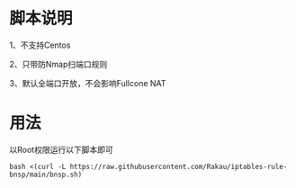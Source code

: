 # 脚本说明
1、不支持Centos

2、只带防Nmap扫端口规则

3、默认全端口开放，不会影响Fullcone NAT

# 用法
以Root权限运行以下脚本即可

```
bash <(curl -L https://raw.githubusercontent.com/Rakau/iptables-rule-bnsp/main/bnsp.sh)
```
